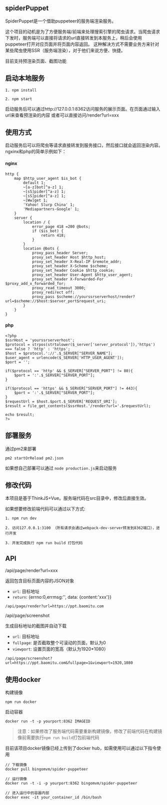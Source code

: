 
## spiderPuppet

SpiderPuppet是一个借助puppeteer的服务端渲染服务。

这个项目的动机是为了方便服务端/前端来处理搜索引擎的爬虫请求。当爬虫请求下发时，服务端可以直接将请求的url直接转发到本服务上，稍后会使用puppeteer打开对应页面并将页面内容返回。
这种解决方式不需要业务方来针对某些爬虫使用SSR（服务端渲染），对于他们来说方便、快捷。

目前支持预渲染页面、截图功能

## 启动本地服务

```
1. npm install

2. npm start
```

启动服务后可以通过http://127.0.0.1:8362访问服务的展示页面。在页面通过输入url来查看预渲染的内容
或者可以直接访问/render?url=xxx

## 使用方式

启动服务后可以将爬虫等请求直接转发到服务接口，然后接口就会返回渲染内容。ngxinx和php的简单示例如下：

#### nginx
```
http {
    map $http_user_agent $is_bot {
        default 1;
        ~[a-z]bot[^a-z] 1;
        ~[sS]pider[^a-z] 1;
        ~[sS]pider[^a-z] 1;
        ~[Ww]get 1;
        'Yahoo! Slurp China' 1;
        'Mediapartners-Google' 1;
    }
    server {
        location / {
            error_page 418 =200 @bots;
            if ($is_bot) {
                return 418;
            }
        }
        location @bots {
            proxy_pass_header Server;
            proxy_set_header Host $http_host;
            proxy_set_header X-Real-IP $remote_addr;
            proxy_set_header X-Scheme $scheme;
            proxy_set_header Cookie $http_cookie;
            proxy_set_header User-Agent $http_user_agent;
            proxy_set_header X-Forwarded-For $proxy_add_x_forwarded_for;
            proxy_read_timeout 3000;
            proxy_redirect off;
            proxy_pass $scheme://yourssrserverhost/render?url=$scheme://$host:$server_port$request_uri;
        }
    }
}
```

#### php 
```
<?php
$ssrHost = 'yourssrserverhost';
$protocol = strpos(strtolower($_server['server_protocol']),'https')  === false ? 'http' : 'https';
$host = $protocol.'://'.$_SERVER["SERVER_NAME"];
$user_agent = urlencode($_SERVER['HTTP_USER_AGENT']);
$port = '';

if($protocol == 'http' && $_SERVER["SERVER_PORT"] != 80){
    $port = ':'.$_SERVER["SERVER_PORT"];
}

if($protocol == 'https' && $_SERVER["SERVER_PORT"] != 443){
    $port = ':'.$_SERVER["SERVER_PORT"];
}
$requestUrl = $host.$port.$_SERVER['REQUEST_URI'];
$result = file_get_contents($ssrHost.'/render?url='.$requestUrl);

echo $result;
?>
```

## 部署服务

通过pm2来部署

```
pm2 startOrReload pm2.json

```
如果想自己部署可以通过 ```node production.js```来启动服务

## 修改代码

本项目是基于ThinkJS+Vue。服务端代码在src目录中，修改后直接生效。

如果想要修改前端代码可以通过以下方式:

```
1. npm run dev 

2. 访问127.0.0.1:3100 （所有请求会通过webpack-dev-server转发到8362端口），进行开发

3. 开发完成执行 npm run build 打包代码

```

## API

/api/page/render?url=xxx

返回包含目标页面内容的JSON对象

+ `url`: 目标地址
+ `return`: {errno:0,errmsg:'', data: {content:'xxx'}}

`/api/page/render?url=https://ppt.baomitu.com`



/api/page/screenshot

生成目标地址的截图并自动下载

+ `url`: 目标地址
+ `fullpage`: 是否截取整个可滚动的页面，默认为0
+ `viewport`: 设置页面的宽高（默认为1920*1080）

`/api/page/screenshot?url=https://ppt.baomitu.com&fullpage=1&viewport=1920,1080`

## 使用docker

构建镜像

```
npm run docker
```

启动容器

```
docker run -t -p yourport:8362 IMAGEID

```

>注意：如果修改了服务端代码需要重新构建镜像，修改了前端代码在构建镜像前需要执行```npm run build```打包前端代码


目前该项目docker镜像已经上传到了docker hub，如需使用可以通过以下指令使用

```
// 下载镜像
docker pull bingomvm/spider-puppeteer

// 运行镜像
docker run -t -i -p yourport:8362 bingomvm/spider-puppeteer

// 进入运行中的容器内部
docker exec -it your_container_id /bin/bash
```